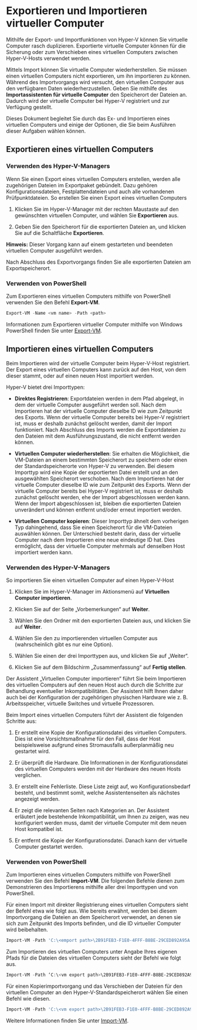 # Exportieren und Importieren virtueller Computer

Mithilfe der Export- und Importfunktionen von Hyper-V können Sie virtuelle Computer rasch duplizieren. Exportierte virtuelle Computer können für die Sicherung oder zum Verschieben eines virtuellen Computers zwischen Hyper-V-Hosts verwendet werden.

Mittels Import können Sie virtuelle Computer wiederherstellen. Sie müssen einen virtuellen Computers nicht exportieren, um ihn importieren zu können. Während des Importvorgangs wird versucht, den virtuellen Computer aus den verfügbaren Daten wiederherzustellen. Geben Sie mithilfe des **Importassistenten für virtuelle Computer** den Speicherort der Dateien an. Dadurch wird der virtuelle Computer bei Hyper-V registriert und zur Verfügung gestellt.

Dieses Dokument begleitet Sie durch das Ex- und Importieren eines virtuellen Computers und einige der Optionen, die Sie beim Ausführen dieser Aufgaben wählen können.

## Exportieren eines virtuellen Computers

### Verwenden des Hyper-V-Managers

Wenn Sie einen Export eines virtuellen Computers erstellen, werden alle zugehörigen Dateien im Exportpaket gebündelt. Dazu gehören Konfigurationsdateien, Festplattendateien und auch alle vorhandenen Prüfpunktdateien. So erstellen Sie einen Export eines virtuellen Computers

1. Klicken Sie im Hyper-V-Manager mit der rechten Maustaste auf den gewünschten virtuellen Computer, und wählen Sie **Exportieren** aus.

2. Geben Sie den Speicherort für die exportierten Dateien an, und klicken Sie auf die Schaltfläche **Exportieren**.

**Hinweis:** Dieser Vorgang kann auf einem gestarteten und beendeten virtuellen Computer ausgeführt werden.

Nach Abschluss des Exportvorgangs finden Sie alle exportierten Dateien am Exportspeicherort.

### Verwenden von PowerShell

Zum Exportieren eines virtuellen Computers mithilfe von PowerShell verwenden Sie den Befehl **Export-VM**.

```powershell
Export-VM -Name <vm name> -Path <path>
```

Informationen zum Exportieren virtueller Computer mithilfe von Windows PowerShell finden Sie unter [Export-VM](https://technet.microsoft.com/library/hh848491.aspx).

## Importieren eines virtuellen Computers

Beim Importieren wird der virtuelle Computer beim Hyper-V-Host registriert. Der Export eines virtuellen Computers kann zurück auf den Host, von dem dieser stammt, oder auf einen neuen Host importiert werden.

Hyper-V bietet drei Importtypen:

- **Direktes Registrieren**: Exportdateien werden in dem Pfad abgelegt, in dem der virtuelle Computer ausgeführt werden soll. Nach dem Importieren hat der virtuelle Computer dieselbe ID wie zum Zeitpunkt des Exports. Wenn der virtuelle Computer bereits bei Hyper-V registriert ist, muss er deshalb zunächst gelöscht werden, damit der Import funktioniert. Nach Abschluss des Imports werden die Exportdateien zu den Dateien mit dem Ausführungszustand, die nicht entfernt werden können.

- **Virtuellen Computer wiederherstellen**: Sie erhalten die Möglichkeit, die VM-Dateien an einem bestimmten Speicherort zu speichern oder einen der Standardspeicherorte von Hyper-V zu verwenden. Bei diesem Importtyp wird eine Kopie der exportierten Datei erstellt und an den ausgewählten Speicherort verschoben. Nach dem Importieren hat der virtuelle Computer dieselbe ID wie zum Zeitpunkt des Exports. Wenn der virtuelle Computer bereits bei Hyper-V registriert ist, muss er deshalb zunächst gelöscht werden, ehe der Import abgeschlossen werden kann. Wenn der Import abgeschlossen ist, bleiben die exportierten Dateien unverändert und können entfernt und/oder erneut importiert werden.

- **Virtuellen Computer kopieren**: Dieser Importtyp ähnelt dem vorherigen Typ dahingehend, dass Sie einen Speicherort für die VM-Dateien auswählen können. Der Unterschied besteht darin, dass der virtuelle Computer nach dem Importieren eine neue eindeutige ID hat. Dies ermöglicht, dass der virtuelle Computer mehrmals auf denselben Host importiert werden kann.


### Verwenden des Hyper-V-Managers

So importieren Sie einen virtuellen Computer auf einen Hyper-V-Host

1. Klicken Sie im Hyper-V-Manager im Aktionsmenü auf **Virtuellen Computer importieren**.

2. Klicken Sie auf der Seite „Vorbemerkungen“ auf **Weiter**.

3. Wählen Sie den Ordner mit den exportierten Dateien aus, und klicken Sie auf **Weiter**.

4. Wählen Sie den zu importierenden virtuellen Computer aus (wahrscheinlich gibt es nur eine Option).

5. Wählen Sie einen der drei Importtypen aus, und klicken Sie auf „Weiter“.

6. Klicken Sie auf dem Bildschirm „Zusammenfassung“ auf **Fertig stellen**.

Der Assistent „Virtuellen Computer importieren“ führt Sie beim Importieren des virtuellen Computers auf den neuen Host auch durch die Schritte zur Behandlung eventueller Inkompatibilitäten. Der Assistent hilft Ihnen daher auch bei der Konfiguration der zugehörigen physischen Hardware wie z. B. Arbeitsspeicher, virtuelle Switches und virtuelle Prozessoren.

Beim Import eines virtuellen Computers führt der Assistent die folgenden Schritte aus:
1. Er erstellt eine Kopie der Konfigurationsdatei des virtuellen Computers. Dies ist eine Vorsichtsmaßnahme für den Fall, dass der Host beispielsweise aufgrund eines Stromausfalls außerplanmäßig neu gestartet wird.

2. Er überprüft die Hardware. Die Informationen in der Konfigurationsdatei des virtuellen Computers werden mit der Hardware des neuen Hosts verglichen.

3. Er erstellt eine Fehlerliste. Diese Liste zeigt auf, wo Konfigurationsbedarf besteht, und bestimmt somit, welche Assistentenseiten als nächstes angezeigt werden.

4. Er zeigt die relevanten Seiten nach Kategorien an. Der Assistent erläutert jede bestehende Inkompatibilität, um Ihnen zu zeigen, was neu konfiguriert werden muss, damit der virtuelle Computer mit dem neuen Host kompatibel ist.

5. Er entfernt die Kopie der Konfigurationsdatei. Danach kann der virtuelle Computer gestartet werden.


### Verwenden von PowerShell

Zum Importieren eines virtuellen Computers mithilfe von PowerShell verwenden Sie den Befehl **Import-VM**. Die folgenden Befehle dienen zum Demonstrieren des Importierens mithilfe aller drei Importtypen und von PowerShell.

Für einen Import mit direkter Registrierung eines virtuellen Computers sieht der Befehl etwa wie folgt aus. Wie bereits erwähnt, werden bei diesem Importvorgang die Dateien an dem Speicherort verwendet, an denen sie sich zum Zeitpunkt des Imports befinden, und die ID virtueller Computer wird beibehalten.

```powershell
Import-VM -Path 'C:\<emport path>\2B91FEB3-F1E0-4FFF-B8BE-29CED892A95A.vmcx' 
```

Zum Importieren des virtuellen Computers unter Angabe Ihres eigenen Pfads für die Dateien des virtuellen Computers sieht der Befehl wie folgt aus.

```powershell
Import-VM -Path ‘C:\<vm export path>\2B91FEB3-F1E0-4FFF-B8BE-29CED892A95A.vmcx' -Copy -VhdDestinationPath 'D:\Virtual Machines\WIN10DOC' -VirtualMachinePath 'D:\Virtual Machines\WIN10DOC'
```

Für einen Kopierimportvorgang und das Verschieben der Dateien für den virtuellen Computer an den Hyper-V-Standardspeicherort wählen Sie einen Befehl wie diesen.

``` PowerShell
Import-VM -Path 'C:\<vm export path>\2B91FEB3-F1E0-4FFF-B8BE-29CED892A95A.vmcx' –Copy -GenerateNewId
```

Weitere Informationen finden Sie unter [Import-VM](https://technet.microsoft.com/library/hh848495.aspx).



